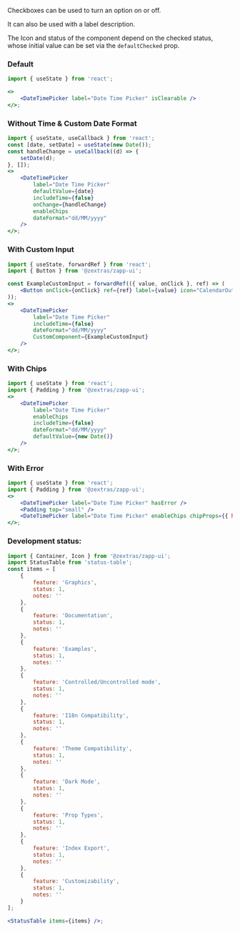 <!--
SPDX-FileCopyrightText: 2021 Zextras <https://www.zextras.com>

SPDX-License-Identifier: AGPL-3.0-only
-->

Checkboxes can be used to turn an option on or off.

It can also be used with a label description.

The Icon and status of the component depend on the checked status, whose initial value can be set via the `defaultChecked` prop.

### Default

```jsx
import { useState } from 'react';

<>
	<DateTimePicker label="Date Time Picker" isClearable />
</>;
```

### Without Time & Custom Date Format

```jsx
import { useState, useCallback } from 'react';
const [date, setDate] = useState(new Date());
const handleChange = useCallback((d) => {
	setDate(d);
}, []);
<>
	<DateTimePicker
		label="Date Time Picker"
		defaultValue={date}
		includeTime={false}
		onChange={handleChange}
		enableChips
		dateFormat="dd/MM/yyyy"
	/>
</>;
```

### With Custom Input

```jsx
import { useState, forwardRef } from 'react';
import { Button } from '@zextras/zapp-ui';

const ExampleCustomInput = forwardRef(({ value, onClick }, ref) => (
	<Button onClick={onClick} ref={ref} label={value} icon="CalendarOutline" />
));
<>
	<DateTimePicker
		label="Date Time Picker"
		includeTime={false}
		dateFormat="dd/MM/yyyy"
		CustomComponent={ExampleCustomInput}
	/>
</>;
```

### With Chips

```jsx
import { useState } from 'react';
import { Padding } from '@zextras/zapp-ui';
<>
	<DateTimePicker
		label="Date Time Picker"
		enableChips
		includeTime={false}
		dateFormat="dd/MM/yyyy"
		defaultValue={new Date()}
	/>
</>;
```

### With Error

```jsx
import { useState } from 'react';
import { Padding } from '@zextras/zapp-ui';
<>
	<DateTimePicker label="Date Time Picker" hasError />
	<Padding top="small" />
	<DateTimePicker label="Date Time Picker" enableChips chipProps={{ hasError: true }} hasError />
</>;
```

### Development status:

```jsx noEditor
import { Container, Icon } from '@zextras/zapp-ui';
import StatusTable from 'status-table';
const items = [
	{
		feature: 'Graphics',
		status: 1,
		notes: ''
	},
	{
		feature: 'Documentation',
		status: 1,
		notes: ''
	},
	{
		feature: 'Examples',
		status: 1,
		notes: ''
	},
	{
		feature: 'Controlled/Uncontrolled mode',
		status: 1,
		notes: ''
	},
	{
		feature: 'I18n Compatibility',
		status: 1,
		notes: ''
	},
	{
		feature: 'Theme Compatibility',
		status: 1,
		notes: ''
	},
	{
		feature: 'Dark Mode',
		status: 1,
		notes: ''
	},
	{
		feature: 'Prop Types',
		status: 1,
		notes: ''
	},
	{
		feature: 'Index Export',
		status: 1,
		notes: ''
	},
	{
		feature: 'Customizability',
		status: 1,
		notes: ''
	}
];

<StatusTable items={items} />;
```
